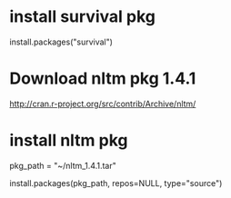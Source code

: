 # install survival pkg
install.packages("survival")



# Download nltm pkg 1.4.1
http://cran.r-project.org/src/contrib/Archive/nltm/

# install nltm pkg
pkg_path = "~/nltm_1.4.1.tar"

install.packages(pkg_path, repos=NULL, type="source")